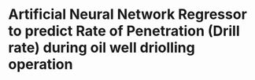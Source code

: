# Artificial Neural Network Regressor to predict Rate of Penetration (Drill rate) during oil well driolling operation
